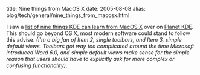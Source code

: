 title: Nine things from MacOS X
date: 2005-08-08
alias: blog/tech/general/nine_things_from_macosx.html


I saw a <a href="http://www.icefox.net/articles/kdeosx.php">list of
nine things KDE can learn from MacOS X</a> over on <a href="http://planetkde.org">
Planet KDE</a>. This should go beyond OS X, most modern software could stand to
follow this advise. <i>(I'm a big fan of Item 2, single toolbars, and Item 3, 
simple default views. Toolbars got way too complicated around the time Microsoft
introduced Word 6.0, and simple default views make sense for the simple reason
that users should have to explicitly ask for more complex or confusing 
functionality).</i>

